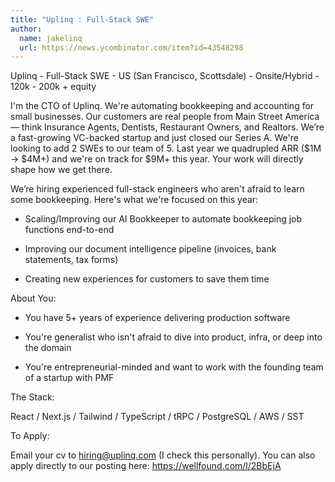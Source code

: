 ```yaml
---
title: "Uplinq : Full-Stack SWE"
author:
  name: jakelinq
  url: https://news.ycombinator.com/item?id=43548298
---
```

Uplinq - Full-Stack SWE - US (San Francisco, Scottsdale) - Onsite&#x2F;Hybrid - 120k - 200k + equity

I&#x27;m the CTO of Uplinq. We&#x27;re automating bookkeeping and accounting for small businesses. Our customers are real people from Main Street America — think Insurance Agents, Dentists, Restaurant Owners, and Realtors. We’re a fast-growing VC-backed startup and just closed our Series A. We&#x27;re looking to add 2 SWEs to our team of 5. Last year we quadrupled ARR ($1M → $4M+) and we&#x27;re on track for $9M+ this year. Your work will directly shape how we get there.

We’re hiring experienced full-stack engineers who aren&#x27;t afraid to learn some bookkeeping. Here&#x27;s what we&#x27;re focused on this year:

- Scaling&#x2F;Improving our AI Bookkeeper to automate bookkeeping job functions end-to-end

- Improving our document intelligence pipeline (invoices, bank statements, tax forms)

- Creating new experiences for customers to save them time

About You:

- You have 5+ years of experience delivering production software

- You&#x27;re generalist who isn&#x27;t afraid to dive into product, infra, or deep into the domain

- You&#x27;re entrepreneurial-minded and want to work with the founding team of a startup with PMF

The Stack:

React &#x2F; Next.js &#x2F; Tailwind &#x2F; TypeScript &#x2F; tRPC &#x2F; PostgreSQL &#x2F; AWS &#x2F; SST

To Apply:

Email your cv to hiring@uplinq.com (I check this personally). You can also apply directly to our posting here: <a href="https:&#x2F;&#x2F;wellfound.com&#x2F;l&#x2F;2BbEjA" rel="nofollow">https:&#x2F;&#x2F;wellfound.com&#x2F;l&#x2F;2BbEjA</a>
<JobApplication />
